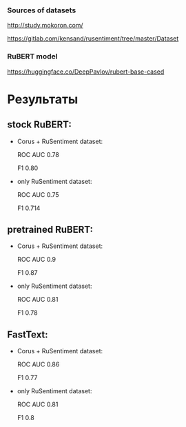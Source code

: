 ### Sources of datasets
http://study.mokoron.com/

https://gitlab.com/kensand/rusentiment/tree/master/Dataset

### RuBERT model
https://huggingface.co/DeepPavlov/rubert-base-cased


# Результаты

## stock RuBERT:

* Corus + RuSentiment dataset: 
  
  ROC AUC 0.78
  
  F1 0.80

* only RuSentiment dataset: 

  ROC AUC 0.75   
  
  F1 0.714

## pretrained RuBERT:

* Corus + RuSentiment dataset: 

  ROC AUC 0.9   
  
  F1 0.87

* only RuSentiment dataset: 

  ROC AUC 0.81   
  
  F1 0.78

## FastText:

* Corus + RuSentiment dataset: 

  ROC AUC 0.86   
  
  F1 0.77

* only RuSentiment dataset: 

  ROC AUC 0.81   
  
  F1 0.8
